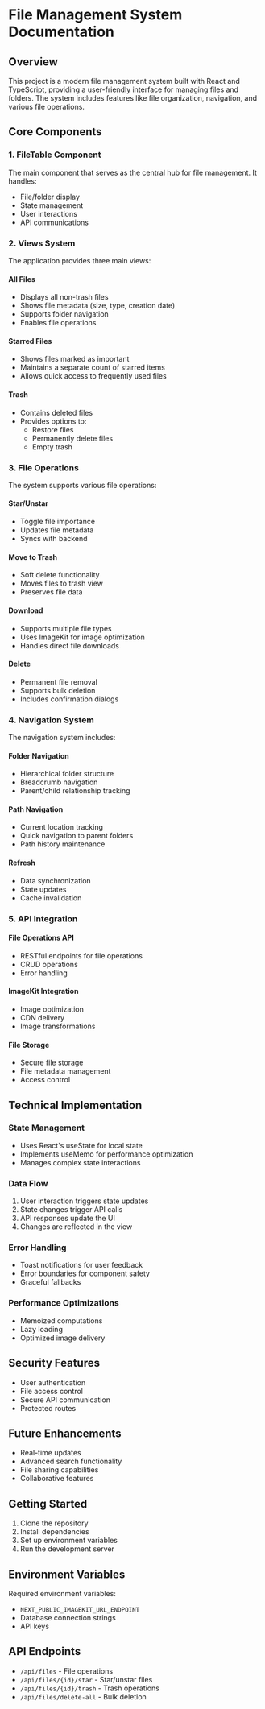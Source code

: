 # File Management System Documentation

## Overview
This project is a modern file management system built with React and TypeScript, providing a user-friendly interface for managing files and folders. The system includes features like file organization, navigation, and various file operations.

## Core Components

### 1. FileTable Component
The main component that serves as the central hub for file management. It handles:
- File/folder display
- State management
- User interactions
- API communications

### 2. Views System
The application provides three main views:

#### All Files
- Displays all non-trash files
- Shows file metadata (size, type, creation date)
- Supports folder navigation
- Enables file operations

#### Starred Files
- Shows files marked as important
- Maintains a separate count of starred items
- Allows quick access to frequently used files

#### Trash
- Contains deleted files
- Provides options to:
  - Restore files
  - Permanently delete files
  - Empty trash

### 3. File Operations
The system supports various file operations:

#### Star/Unstar
- Toggle file importance
- Updates file metadata
- Syncs with backend

#### Move to Trash
- Soft delete functionality
- Moves files to trash view
- Preserves file data

#### Download
- Supports multiple file types
- Uses ImageKit for image optimization
- Handles direct file downloads

#### Delete
- Permanent file removal
- Supports bulk deletion
- Includes confirmation dialogs

### 4. Navigation System
The navigation system includes:

#### Folder Navigation
- Hierarchical folder structure
- Breadcrumb navigation
- Parent/child relationship tracking

#### Path Navigation
- Current location tracking
- Quick navigation to parent folders
- Path history maintenance

#### Refresh
- Data synchronization
- State updates
- Cache invalidation

### 5. API Integration

#### File Operations API
- RESTful endpoints for file operations
- CRUD operations
- Error handling

#### ImageKit Integration
- Image optimization
- CDN delivery
- Image transformations

#### File Storage
- Secure file storage
- File metadata management
- Access control

## Technical Implementation

### State Management
- Uses React's useState for local state
- Implements useMemo for performance optimization
- Manages complex state interactions

### Data Flow
1. User interaction triggers state updates
2. State changes trigger API calls
3. API responses update the UI
4. Changes are reflected in the view

### Error Handling
- Toast notifications for user feedback
- Error boundaries for component safety
- Graceful fallbacks

### Performance Optimizations
- Memoized computations
- Lazy loading
- Optimized image delivery

## Security Features
- User authentication
- File access control
- Secure API communication
- Protected routes

## Future Enhancements
- Real-time updates
- Advanced search functionality
- File sharing capabilities
- Collaborative features

## Getting Started
1. Clone the repository
2. Install dependencies
3. Set up environment variables
4. Run the development server

## Environment Variables
Required environment variables:
- `NEXT_PUBLIC_IMAGEKIT_URL_ENDPOINT`
- Database connection strings
- API keys

## API Endpoints
- `/api/files` - File operations
- `/api/files/{id}/star` - Star/unstar files
- `/api/files/{id}/trash` - Trash operations
- `/api/files/delete-all` - Bulk deletion
